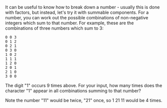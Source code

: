 It can be useful to know how to break down a number - usually this is done with factors, but instead, let's try it with summable components. For a number, you can work out the possible combinations of non-negative integers which sum to that number. For example, these are the combinations of three numbers which sum to 3:
```
0 0 3
0 1 2
0 2 1
0 3 0
1 0 2
1 1 1
1 2 0
2 0 1
2 1 0
3 0 0
```

The digit "1" occurs 9 times above. For your input, how many times does the character "1" appear in all combinations summing to that number?

Note the number "11" would be twice, "21" once, so 1 21 11 would be 4 times.